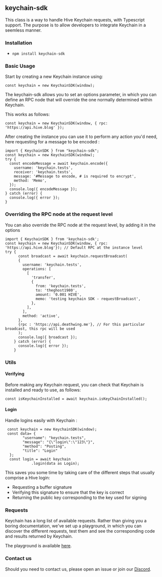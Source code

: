 ## keychain-sdk

This class is a way to handle Hive Keychain requests, with Typescript support. The purpose is to allow developers to integrate Keychain in a seemless manner.

### Installation

- `npm install keychain-sdk`

### Basic Usage

Start by creating a new Keychain instance using:

```
const keychain = new KeychainSDK(window);
```

The keychain-sdk allows you to set an options parameter, in which you can define an RPC node that will override the one normally determined within Keychain.

This works as follows:

```
const keychain = new KeychainSDK(window, { rpc: 'https://api.hive.blog' });
```

After creating the instance you can use it to perform any action you'd need, here requesting for a message to be encoded :

```
import { KeychainSDK } from "keychain-sdk";
const keychain = new KeychainSDK(window);
try {
  const encodeMessage = await keychain.encode({
    username: 'keychain.tests',
    receiver: 'keychain.tests',
    message: '#Message to encode, # is required to encrypt',
    method: 'Memo',
  });
  console.log({ encodeMessage });
} catch (error) {
  console.log({ error });
}
```

### Overriding the RPC node at the request level

You can also override the RPC node at the request level, by adding it in the options

```
import { KeychainSDK } from 'keychain-sdk';
const keychain = new KeychainSDK(window, { rpc: 'https://api.hive.blog'}); // Default RPC at the instance level
try {
      const broadcast = await keychain.requestBroadcast(
      {
        username: 'keychain.tests',
        operations: [
          [
            'transfer',
            {
              from: 'keychain.tests',
              to: 'theghost1980',
              amount: '0.001 HIVE',
              memo: 'testing keychain SDK - requestBroadcast',
            },
          ],
        ],
        method: 'active',
      },
      {rpc : 'https://api.deathwing.me'}, // For this particular broadcast, this rpc will be used
      );
      console.log({ broadcast });
    } catch (error) {
      console.log({ error });
    }
```

### Utils

#### Verifying

Before making any Keychain request, you can check that Keychain is installed and ready to use, as follows:

```
const isKeychainInstalled = await keychain.isKeyChainInstalled();
```

#### Login

Handle logins easily with Keychain :

```
 const keychain = new KeychainSDK(window);
 const data= {
        "username": "keychain.tests",
        "message": "{\"login\":\"123\"}",
        "method": "Posting",
        "title": "Login"
  };
  const login = await keychain
            .login(data as Login);
```

This saves you some time by taking care of the different steps that usually comprise a Hive login:

- Requesting a buffer signature
- Verifying this signature to ensure that the key is correct
- Returning the public key corresponding to the key used for signing

### Requests

Keychain has a long list of available requests. Rather than giving you a boring documentation, we've set up a playground, in which you can discover the different requests, test them and see the corresponding code and results returned by Keychain.

The playground is available [here](https://play.hive-keychain.com).

### Contact us

Should you need to contact us, please open an issue or join our [Discord](https://discord.gg/3EM6YfRrGv).
